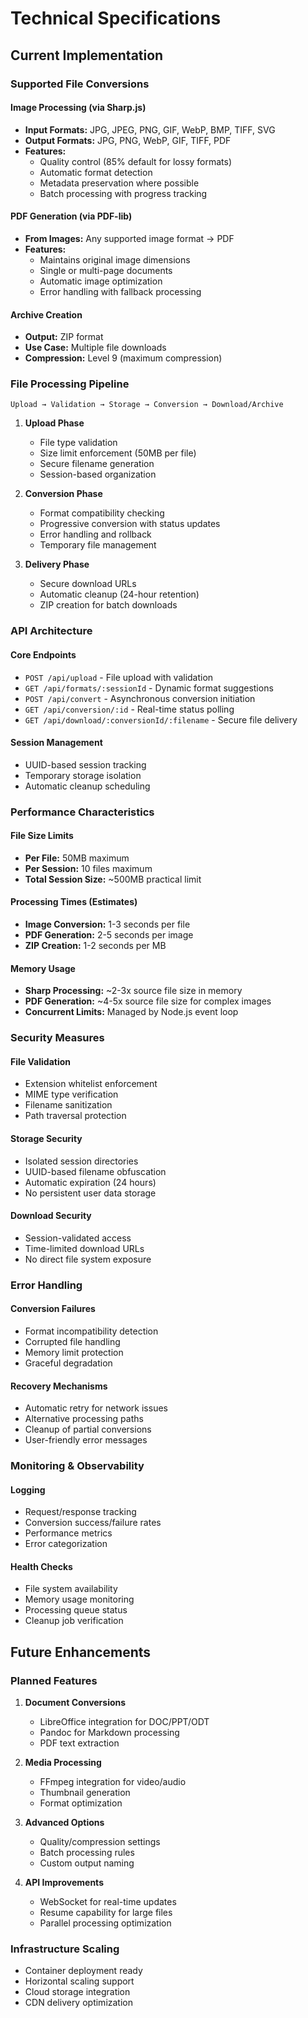 # Technical Specifications

## Current Implementation

### Supported File Conversions

#### Image Processing (via Sharp.js)
- **Input Formats:** JPG, JPEG, PNG, GIF, WebP, BMP, TIFF, SVG
- **Output Formats:** JPG, PNG, WebP, GIF, TIFF, PDF
- **Features:**
  - Quality control (85% default for lossy formats)
  - Automatic format detection
  - Metadata preservation where possible
  - Batch processing with progress tracking

#### PDF Generation (via PDF-lib)
- **From Images:** Any supported image format → PDF
- **Features:**
  - Maintains original image dimensions
  - Single or multi-page documents
  - Automatic image optimization
  - Error handling with fallback processing

#### Archive Creation
- **Output:** ZIP format
- **Use Case:** Multiple file downloads
- **Compression:** Level 9 (maximum compression)

### File Processing Pipeline

```
Upload → Validation → Storage → Conversion → Download/Archive
```

1. **Upload Phase**
   - File type validation
   - Size limit enforcement (50MB per file)
   - Secure filename generation
   - Session-based organization

2. **Conversion Phase**
   - Format compatibility checking
   - Progressive conversion with status updates
   - Error handling and rollback
   - Temporary file management

3. **Delivery Phase**
   - Secure download URLs
   - Automatic cleanup (24-hour retention)
   - ZIP creation for batch downloads

### API Architecture

#### Core Endpoints
- `POST /api/upload` - File upload with validation
- `GET /api/formats/:sessionId` - Dynamic format suggestions
- `POST /api/convert` - Asynchronous conversion initiation
- `GET /api/conversion/:id` - Real-time status polling
- `GET /api/download/:conversionId/:filename` - Secure file delivery

#### Session Management
- UUID-based session tracking
- Temporary storage isolation
- Automatic cleanup scheduling

### Performance Characteristics

#### File Size Limits
- **Per File:** 50MB maximum
- **Per Session:** 10 files maximum
- **Total Session Size:** ~500MB practical limit

#### Processing Times (Estimates)
- **Image Conversion:** 1-3 seconds per file
- **PDF Generation:** 2-5 seconds per image
- **ZIP Creation:** 1-2 seconds per MB

#### Memory Usage
- **Sharp Processing:** ~2-3x source file size in memory
- **PDF Generation:** ~4-5x source file size for complex images
- **Concurrent Limits:** Managed by Node.js event loop

### Security Measures

#### File Validation
- Extension whitelist enforcement
- MIME type verification
- Filename sanitization
- Path traversal protection

#### Storage Security
- Isolated session directories
- UUID-based filename obfuscation
- Automatic expiration (24 hours)
- No persistent user data storage

#### Download Security
- Session-validated access
- Time-limited download URLs
- No direct file system exposure

### Error Handling

#### Conversion Failures
- Format incompatibility detection
- Corrupted file handling
- Memory limit protection
- Graceful degradation

#### Recovery Mechanisms
- Automatic retry for network issues
- Alternative processing paths
- Cleanup of partial conversions
- User-friendly error messages

### Monitoring & Observability

#### Logging
- Request/response tracking
- Conversion success/failure rates
- Performance metrics
- Error categorization

#### Health Checks
- File system availability
- Memory usage monitoring
- Processing queue status
- Cleanup job verification

## Future Enhancements

### Planned Features
1. **Document Conversions**
   - LibreOffice integration for DOC/PPT/ODT
   - Pandoc for Markdown processing
   - PDF text extraction

2. **Media Processing**
   - FFmpeg integration for video/audio
   - Thumbnail generation
   - Format optimization

3. **Advanced Options**
   - Quality/compression settings
   - Batch processing rules
   - Custom output naming

4. **API Improvements**
   - WebSocket for real-time updates
   - Resume capability for large files
   - Parallel processing optimization

### Infrastructure Scaling
- Container deployment ready
- Horizontal scaling support
- Cloud storage integration
- CDN delivery optimization